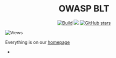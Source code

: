 <h1 align="center"> OWASP BLT </h1>


<p align="center"><a href="https://github.com/OWASP/BLT/actions" rel="noopener noreferrer" target="__blank"><img alt="Build" src="https://github.com/OWASP/BLT/actions/workflows/auto-merge.yml/badge.svg"></a> <a href="https://github.com/OWASP/BLT/blob/main/LICENSE.md" rel="noopener noreferrer"><img src="https://img.shields.io/badge/license-AGPL--3.0-blue"></a>
<a href="https://github.com/OWASP/BLT" rel="noopener noreferrer" target="__blank"><img alt="GitHub stars" src="https://img.shields.io/github/stars/OWASP/BLT?style=social"></a></p>

<img alt="Views" src="https://blt.owasp.org/projects/blt/badge"></a>

Everything is on our <a href="https://blt.owasp.org">homepage</a>

-
